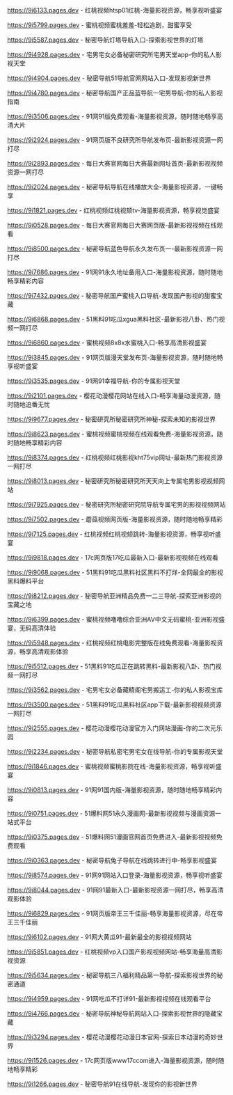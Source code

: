 
https://9i6133.pages.dev - 红桃视频htsp01红桃-海量影视资源，畅享视听盛宴

https://9i5799.pages.dev - 蜜桃视频蜜桃羞羞-轻松追剧，甜蜜享受

https://9i5587.pages.dev - 秘密导航灯塔导航入口-探索影视世界的灯塔

https://9i4928.pages.dev - 宅男宅女必备秘密研究所宅男天堂app-你的私人影视天堂

https://9i4904.pages.dev - 秘密导航51导航官网网站入口-发现影视新世界

https://9i4780.pages.dev - 秘密导航国产正品蓝导航一宅男导航-你的私人影视指南

https://9i3506.pages.dev - 91网91版免费观看-海量影视资源，随时随地畅享高清大片

https://9i2924.pages.dev - 91网页版不良研究所导航发布页-最新影视资源一网打尽

https://9i2893.pages.dev - 每日大赛官网每日大赛最新网址首页-最新影视视频资源一网打尽

https://9i2024.pages.dev - 秘密导航导航在线播放大全-海量影视资源，一键畅享

https://9i1821.pages.dev - 红桃视频红桃视颏tv-海量影视资源，畅享视觉盛宴

https://9i0528.pages.dev - 每日大赛官网每日大赛网页版-最新影视视频在线观看

https://9i8500.pages.dev - 秘密导航蓝色导航永久发布页一-最新影视资源一网打尽

https://9i7686.pages.dev - 91网91永久地址备用入口-海量影视资源，随时随地畅享精彩内容

https://9i7432.pages.dev - 秘密导航国产蜜桃入口导航-发现国产影视的甜蜜宝藏

https://9i6868.pages.dev - 51黑料91吃瓜xgua黑料社区-最新影视八卦、热门视频一网打尽

https://9i6860.pages.dev - 蜜桃视频8x8x水蜜桃入口-畅享高清影视盛宴

https://9i3845.pages.dev - 91网页版漫天堂发布页-海量影视资源，随时随地畅享视听盛宴

https://9i3535.pages.dev - 91网91幸福导航-你的专属影视天堂

https://9i2101.pages.dev - 樱花动漫樱花网站在线入口-畅享海量动漫资源，随时随地追番无忧

https://9i9677.pages.dev - 秘密研究所秘密研究所神秘-探索未知的影视世界

https://9i8623.pages.dev - 蜜桃视频蜜桃视频在线观看免费-海量影视资源，随时随地畅享精彩内容

https://9i8374.pages.dev - 红桃视频红桃影视kht75vip网址-最新热门影视资源一网打尽

https://9i8013.pages.dev - 秘密研究所秘密研究所天天向上专属宅男影视视频网站

https://9i7925.pages.dev - 秘密研究所秘密研究院导航专属宅男的影视视频网站

https://9i7502.pages.dev - 蘑菇视频网页版-海量影视资源，随时随地畅享精彩

https://9i7125.pages.dev - 红桃视频红桃视颏跳转-海量影视资源，畅享视听盛宴

https://9i9818.pages.dev - 17c网页版17吃瓜最新入口-最新影视视频在线观看

https://9i9068.pages.dev - 51黑料91吃瓜黑料社区黑料不打烊-全网最全的影视黑料爆料平台

https://9i8212.pages.dev - 秘密导航亚洲精品免费一二三导航-探索亚洲影视的宝藏之地

https://9i6399.pages.dev - 蜜桃视频噜噜综合亚洲AV中文无码蜜桃-亚洲影视盛宴，无码高清体验

https://9i5948.pages.dev - 红桃视频红桃电影完整版在线免费观看-海量影视资源，畅享高清观影体验

https://9i5512.pages.dev - 51黑料91吃瓜正在跳转黑料-最新影视八卦、热门视频一网打尽

https://9i3562.pages.dev - 宅男宅女必备藏精阁宅男搬运工-你的私人影视宝库

https://9i3500.pages.dev - 51黑料91吃瓜黑料社区app下载-最新影视视频资源一网打尽

https://9i2555.pages.dev - 樱花动漫樱花动漫官方入门网站漫画-你的二次元乐园

https://9i2234.pages.dev - 秘密导航私密宅男宅女在线导航-你的专属影视天堂

https://9i1846.pages.dev - 蜜桃视频蜜桃影院在线-海量影视资源，畅享视听盛宴

https://9i0813.pages.dev - 91网91国内版-海量影视资源，随时随地畅享精彩内容

https://9i0751.pages.dev - 51爆料网51永久漫画网-最新影视视频与漫画资源一站式平台

https://9i0375.pages.dev - 51爆料网51漫画官网首页免费进入-最新影视视频免费观看

https://9i0363.pages.dev - 秘密导航兔子导航在线跳转进行中-畅享影视盛宴

https://9i8574.pages.dev - 91网91网站入口登录-海量影视资源，畅享视听盛宴

https://9i8044.pages.dev - 91网91最新入口-最新影视资源一网打尽，畅享高清观影体验

https://9i6829.pages.dev - 91网页版帝王三千佳丽-畅享海量影视资源，尽在帝王三千佳丽

https://9i6102.pages.dev - 91网大黄瓜91-最新最全的影视视频网站

https://9i5851.pages.dev - 红桃视频vp入口国产影视视频网站-畅享海量高清影视资源

https://9i5634.pages.dev - 秘密导航三八福利精品第一导航-探索影视世界的秘密通道

https://9i4959.pages.dev - 91网吃瓜不打详91-最新影视视频在线观看平台

https://9i4766.pages.dev - 秘密导航神秘导航网站入口-探索影视世界的隐藏宝藏

https://9i3294.pages.dev - 樱花动漫樱花动漫日本官网-探索日本动漫的奇妙世界

https://9i1526.pages.dev - 17c网页版www17ccom进入-海量影视资源，随时随地畅享精彩

https://9i1266.pages.dev - 秘密导航91在线导航-发现你的影视新世界
